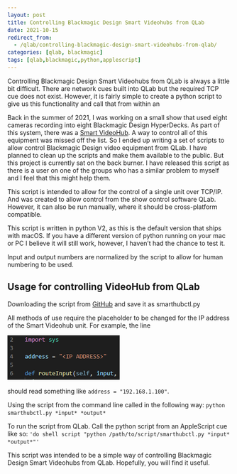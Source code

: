 ```yaml
---
layout: post
title: Controlling Blackmagic Design Smart Videohubs from QLab
date: 2021-10-15
redirect_from:
  - /qlab/controlling-blackmagic-design-smart-videohubs-from-qlab/
categories: [qlab, blackmagic]
tags: [qlab,blackmagic,python,applescript]
---
```


Controlling Blackmagic Design Smart Videohubs from QLab is always a little bit difficult. There are network cues built into QLab but the required TCP cue does not exist. However, it is fairly simple to create a python script to give us this functionality and call that from within an

Back in the summer of 2021, I was working on a small show that used eight cameras recording into eight Blackmagic Design HyperDecks. As part of this system, there was a [Smart VideoHub](https://www.blackmagicdesign.com/products/smartvideohub). A way to control all of this equipment was missed off the list. So I ended up writing a set of scripts to allow control Blackmagic Design video equipment from QLab. I have planned to clean up the scripts and make them available to the public. But this project is currently sat on the back burner. I have released this script as there is a user on one of the groups who has a similar problem to myself and I feel that this might help them.

This script is intended to allow for the control of a single unit over TCP/IP. And was created to allow control from the show control software QLab. However, it can also be run manually, where it should be cross-platform compatible.

This script is written in python V2, as this is the default version that ships with macOS. If you have a different version of python running on your mac or PC I believe it will still work, however, I haven’t had the chance to test it.

Input and output numbers are normalized by the script to allow for human numbering to be used.

## Usage for controlling VideoHub from QLab
Downloading the script from [GitHub](https://github.com/harmanhobbit/smarthubctl) and save it as smarthubctl.py

All methods of use require the placeholder to be changed for the IP address of the Smart Videohub unit. For example, the line 

![test](/media/posts/images/ip_address.PNG)

should read something like `address = "192.168.1.100"`.

Using the script from the command line called in the following way: `python smarthubctl.py *input* *output*`

To run the script from QLab. Call the python script from an AppleScript cue like so: `'do shell script "python /path/to/script/smarthubctl.py *input* *output*"'`

This script was intended to be a simple way of controlling Blackmagic Design Smart Videohubs from QLab. Hopefully, you will find it useful.

